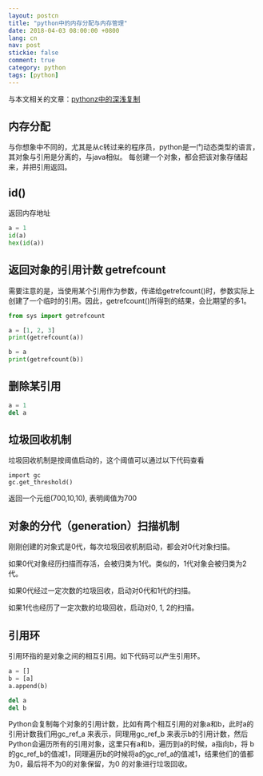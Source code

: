 ```yaml
---
layout: postcn
title: "python中的内存分配与内存管理"
date: 2018-04-03 08:00:00 +0800
lang: cn
nav: post
stickie: false 
comment: true
category: python
tags: [python]
---
```


与本文相关的文章：[pythonz中的深浅复制](blog.stackoverflow.club/python-deep-shallow-copy)

## 内存分配
与你想象中不同的，尤其是从c转过来的程序员，python是一门动态类型的语言，其对象与引用是分离的，与java相似。
每创建一个对象，都会把该对象存储起来，并把引用返回。

## id()
返回内存地址
```python
a = 1
id(a)
hex(id(a))
```

## 返回对象的引用计数 getrefcount
需要注意的是，当使用某个引用作为参数，传递给getrefcount()时，参数实际上创建了一个临时的引用。因此，getrefcount()所得到的结果，会比期望的多1。
```python
from sys import getrefcount

a = [1, 2, 3]
print(getrefcount(a))

b = a
print(getrefcount(b))
```
## 删除某引用
```python
a = 1
del a
```

## 垃圾回收机制

垃圾回收机制是按阈值启动的，这个阈值可以通过以下代码查看
```pyton
import gc
gc.get_threshold()
```

返回一个元组(700,10,10), 表明阈值为700

## 对象的分代（generation）扫描机制 
刚刚创建的对象式是0代，每次垃圾回收机制启动，都会对0代对象扫描。

如果0代对象经历扫描而存活，会被归类为1代。类似的，1代对象会被归类为2代。

如果0代经过一定次数的垃圾回收，启动对0代和1代的扫描。

如果1代也经历了一定次数的垃圾回收，启动对0, 1, 2的扫描。

## 引用环
引用环指的是对象之间的相互引用。如下代码可以产生引用环。
```python
a = []
b = [a]
a.append(b)

del a
del b
```

Python会复制每个对象的引用计数，比如有两个相互引用的对象a和b，此时a的引用计数我们用gc_ref_a 来表示，同理用gc_ref_b 来表示b的引用计数，然后Python会遍历所有的引用对象，这里只有a和b，遍历到a的时候，a指向b，将 b的gc_ref_b的值减1，同理遍历b的时候将a的gc_ref_a的值减1，结果他们的值都为0，最后将不为0的对象保留，为0 的对象进行垃圾回收。